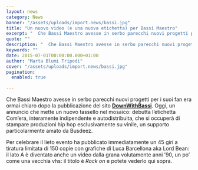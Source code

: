 ```yaml
---
layout: news
category: News
banner: "/assets/uploads/import.news/bassi.jpg"
title: "Un nuovo video (e una nuova etichetta) per Bassi Maestro"
excerpt: "  Che Bassi Maestro avesse in serbo parecchi nuovi progetti per i suoi fan era ormai chiaro dopo la pubblicazione del sito DownWithBassi. Oggi, un annuncio che mette un nuovo tassello nel mosaico: debutta l’etichetta Com’era, interamente indipendente e autodistribuita, che si occuperà di stampare produzioni hip hop esclusivamente su vinile, un supporto particolarmente amato [&hellip"
quote: ""
description: "  Che Bassi Maestro avesse in serbo parecchi nuovi progetti per i suoi fan era ormai chiaro dopo la pubblicazione del sito DownWithBassi. Oggi, un annuncio che mette un nuovo tassello nel mosaico: debutta l’etichetta Com’era, interamente indipendente e autodistribuita, che si occuperà di stampare produzioni hip hop esclusivamente su vinile, un supporto particolarmente amato [&hellip"
keywords: ""
date: 2015-07-01T00:00:00.000+01:00
author: "Marta Blumi Tripodi"
cover: "/assets/uploads/import.news/bassi.jpg"
pagination:
  enabled: true

---
```


Che Bassi Maestro avesse in serbo parecchi nuovi progetti per i suoi fan era ormai chiaro dopo la pubblicazione del sito [**DownWithBassi**](http://www.downwithbassi.com/main/ "http://www.downwithbassi.com/main/"). Oggi, un annuncio che mette un nuovo tassello nel mosaico: debutta l’etichetta Com’era, interamente indipendente e autodistribuita, che si occuperà di stampare produzioni hip hop esclusivamente su vinile, un supporto particolarmente amato da Busdeez.

Per celebrare il lieto evento ha pubblicato immediatamente un 45 giri a tiratura limitata di 150 copie con grafiche di Luca Barcellona aka Lord Bean: il lato A è diventato anche un video dalla grana volutamente anni ’90, un po’ come una vecchia vhs: il titolo è _Rock on_ e potete vederlo qui sopra.